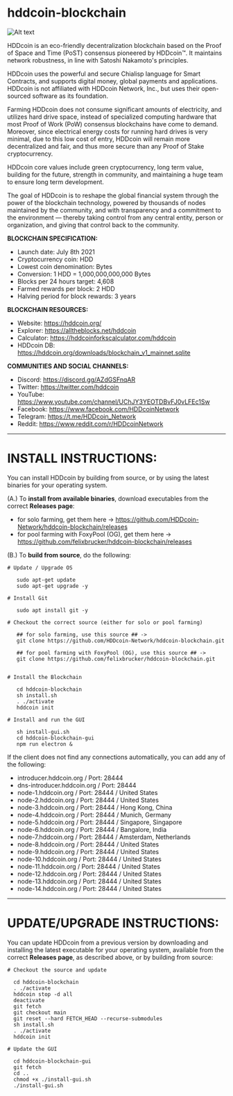 # hddcoin-blockchain 

![Alt text](https://hddcoin.org/images/hdd_coin_logo_website_75.png)

HDDcoin is an eco-friendly decentralization blockchain based on the Proof of Space and Time (PoST) consensus pioneered by HDDcoin™. It maintains network robustness, in line with Satoshi Nakamoto's principles.

HDDcoin uses the powerful and secure Chialisp language for Smart Contracts, and supports digital money, global payments and applications. HDDcoin is not affiliated with HDDcoin Network, Inc., but uses their open-sourced software as its foundation.

Farming HDDcoin does not consume significant amounts of electricity, and utilizes hard drive space, instead of specialized computing hardware that most Proof of Work (PoW) consensus blockchains have come to demand. Moreover, since electrical energy costs for running hard drives is very minimal, due to this low cost of entry, HDDcoin will remain more decentralized and fair, and thus more secure than any Proof of Stake cryptocurrency.

HDDcoin core values include green cryptocurrency, long term value, building for the future, strength in community, and maintaining a huge team to ensure long term development.

The goal of HDDcoin is to reshape the global financial system through the power of the blockchain technology, powered by thousands of nodes maintained by the community, and with transparency and a commitment to the environment — thereby taking control from any central entity, person or organization, and giving that control back to the community.

**BLOCKCHAIN SPECIFICATION:**
- Launch date: July 8th 2021
- Cryptocurrency coin: HDD
- Lowest coin denomination: Bytes
- Conversion: 1 HDD = 1,000,000,000,000 Bytes
- Blocks per 24 hours target: 4,608
- Farmed rewards per block: 2 HDD
- Halving period for block rewards: 3 years

**BLOCKCHAIN RESOURCES:**
- Website: https://hddcoin.org/
- Explorer: https://alltheblocks.net/hddcoin
- Calculator: https://hddcoinforkscalculator.com/hddcoin
- HDDcoin DB: https://hddcoin.org/downloads/blockchain_v1_mainnet.sqlite

**COMMUNITIES AND SOCIAL CHANNELS:**
- Discord: https://discord.gg/AZdGSFnqAR
- Twitter: https://twitter.com/hddcoin
- YouTube: https://www.youtube.com/channel/UChJY3YEOTDBvFJ0vLFEc1Sw
- Facebook: https://www.facebook.com/HDDcoinNetwork
- Telegram: https://t.me/HDDcoin_Network
- Reddit: https://www.reddit.com/r/HDDcoinNetwork


***********************************************
# INSTALL INSTRUCTIONS:

You can install HDDcoin by building from source, or by using the latest binaries for your operating system.

(A.) To **install from available binaries**, download executables from the correct **Releases page**:

   - for solo farming, get them here ->
   https://github.com/HDDcoin-Network/hddcoin-blockchain/releases
   - for pool farming with FoxyPool (OG), get them here ->
   https://github.com/felixbrucker/hddcoin-blockchain/releases


(B.) To **build from source**, do the following:

```
# Update / Upgrade OS

   sudo apt-get update
   sudo apt-get upgrade -y

# Install Git

   sudo apt install git -y

# Checkout the correct source (either for solo or pool farming)

   ## for solo farming, use this source ## ->
   git clone https://github.com/HDDcoin-Network/hddcoin-blockchain.git

   ## for pool farming with FoxyPool (OG), use this source ## ->
   git clone https://github.com/felixbrucker/hddcoin-blockchain.git

  
# Install the Blockchain

   cd hddcoin-blockchain
   sh install.sh
   . ./activate
   hddcoin init

# Install and run the GUI

   sh install-gui.sh
   cd hddcoin-blockchain-gui
   npm run electron &
```

If the client does not find any connections automatically, you can add any of the following:

- introducer.hddcoin.org / Port: 28444
- dns-introducer.hddcoin.org / Port: 28444
- node-1.hddcoin.org / Port: 28444 / United States
- node-2.hddcoin.org / Port: 28444 / United States
- node-3.hddcoin.org / Port: 28444 / Hong Kong, China
- node-4.hddcoin.org / Port: 28444 / Munich, Germany
- node-5.hddcoin.org / Port: 28444 / Singapore, Singapore
- node-6.hddcoin.org / Port: 28444 / Bangalore, India
- node-7.hddcoin.org / Port: 28444 / Amsterdam, Netherlands
- node-8.hddcoin.org / Port: 28444 / United States
- node-9.hddcoin.org / Port: 28444 / United States
- node-10.hddcoin.org / Port: 28444 / United States
- node-11.hddcoin.org / Port: 28444 / United States
- node-12.hddcoin.org / Port: 28444 / United States
- node-13.hddcoin.org / Port: 28444 / United States
- node-14.hddcoin.org / Port: 28444 / United States

***********************************************
# UPDATE/UPGRADE INSTRUCTIONS:

You can update HDDcoin from a previous version by downloading and installing the latest executable for your operating system, available from the correct **Releases page**, as described above, or by building from source:

```
# Checkout the source and update

  cd hddcoin-blockchain
  . ./activate
  hddcoin stop -d all
  deactivate
  git fetch
  git checkout main
  git reset --hard FETCH_HEAD --recurse-submodules
  sh install.sh
  . ./activate
  hddcoin init

# Update the GUI

  cd hddcoin-blockchain-gui
  git fetch
  cd ..
  chmod +x ./install-gui.sh
  ./install-gui.sh
```
